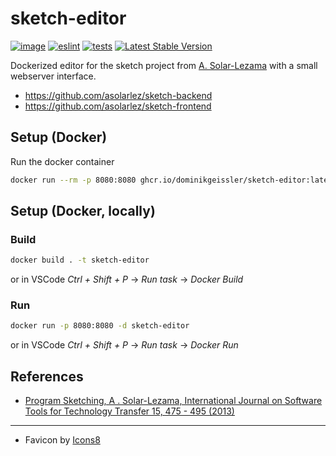 # sketch-editor
[![image](https://github.com/dominikgeissler/sketch-editor/actions/workflows/docker-build.yml/badge.svg?branch=main)](https://github.com/dominikgeissler/sketch-editor/actions/workflows/docker-build.yml)
[![eslint](https://github.com/dominikgeissler/sketch-editor/actions/workflows/eslint.yml/badge.svg?branch=main)](https://github.com/dominikgeissler/sketch-editor/actions/workflows/eslint.yml)
[![tests](https://github.com/dominikgeissler/sketch-editor/actions/workflows/tests.yml/badge.svg?branch=main)](https://github.com/dominikgeissler/sketch-editor/actions/workflows/tests.yml)
[![Latest Stable Version](https://img.shields.io/github/v/dominikgeissler/sketch-editor?label=version)](https://github.com/dominikgeissler/sketch-editor/releases)


Dockerized editor for the sketch project from [A. Solar-Lezama](https://people.csail.mit.edu/asolar/) with a small webserver interface.

* https://github.com/asolarlez/sketch-backend
* https://github.com/asolarlez/sketch-frontend


## Setup (Docker)
Run the docker container

```bash
docker run --rm -p 8080:8080 ghcr.io/dominikgeissler/sketch-editor:latest
```

## Setup (Docker, locally)
### Build
```bash
docker build . -t sketch-editor
```
or in VSCode _Ctrl + Shift + P_ -> _Run task_ -> _Docker Build_

### Run
```bash
docker run -p 8080:8080 -d sketch-editor
```
or in VSCode _Ctrl + Shift + P_ -> _Run task_ -> _Docker Run_

## References
* [Program Sketching, A . Solar-Lezama, International Journal on Software Tools for Technology Transfer 15, 475 - 495 (2013)](https://doi.org/10.1007/s10009-012-0249-7)

---

* Favicon by [Icons8](https://icons8.com)
